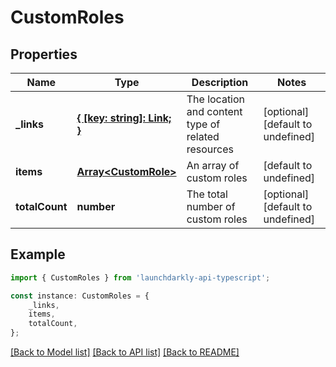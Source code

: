 # CustomRoles


## Properties

Name | Type | Description | Notes
------------ | ------------- | ------------- | -------------
**_links** | [**{ [key: string]: Link; }**](Link.md) | The location and content type of related resources | [optional] [default to undefined]
**items** | [**Array&lt;CustomRole&gt;**](CustomRole.md) | An array of custom roles | [default to undefined]
**totalCount** | **number** | The total number of custom roles | [optional] [default to undefined]

## Example

```typescript
import { CustomRoles } from 'launchdarkly-api-typescript';

const instance: CustomRoles = {
    _links,
    items,
    totalCount,
};
```

[[Back to Model list]](../README.md#documentation-for-models) [[Back to API list]](../README.md#documentation-for-api-endpoints) [[Back to README]](../README.md)
